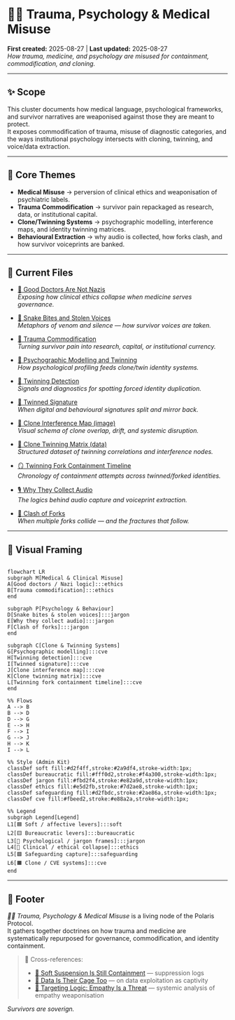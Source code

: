 # 🐦‍🔥 Trauma, Psychology & Medical Misuse  

**First created:** 2025-08-27 | **Last updated:** 2025-08-27  
*How trauma, medicine, and psychology are misused for containment, commodification, and cloning.*  

---

## ✨ Scope  

This cluster documents how medical language, psychological frameworks, and survivor narratives are weaponised against those they are meant to protect.  
It exposes commodification of trauma, misuse of diagnostic categories, and the ways institutional psychology intersects with cloning, twinning, and voice/data extraction.  

---

## 🦚 Core Themes  

- **Medical Misuse** → perversion of clinical ethics and weaponisation of psychiatric labels.  
- **Trauma Commodification** → survivor pain repackaged as research, data, or institutional capital.  
- **Clone/Twinning Systems** → psychographic modelling, interference maps, and identity twinning matrices.  
- **Behavioural Extraction** → why audio is collected, how forks clash, and how survivor voiceprints are banked.  

---

## 📂 Current Files  

- [🧠 Good Doctors Are Not Nazis](🧠_good_doctors_are_not_nazis.md)  
  *Exposing how clinical ethics collapse when medicine serves governance.*  

- [🐍 Snake Bites and Stolen Voices](🐍_snake_bites_and_stolen_voices.md)  
  *Metaphors of venom and silence — how survivor voices are taken.*  

- [🐍 Trauma Commodification](🐍_trauma_commodification.md)  
  *Turning survivor pain into research, capital, or institutional currency.*  

- [🧬 Psychographic Modelling and Twinning](🧬_psychographic_modelling_and_twinning.md)  
  *How psychological profiling feeds clone/twin identity systems.*  

- [🧬 Twinning Detection](🧬_twinning_detection.md)  
  *Signals and diagnostics for spotting forced identity duplication.*  

- [🧬 Twinned Signature](🧬_twinned_signature.md)  
  *When digital and behavioural signatures split and mirror back.*  

- [🧬 Clone Interference Map (image)](🧬_clone_interference_map.png)  
  *Visual schema of clone overlap, drift, and systemic disruption.*  

- [🧬 Clone Twinning Matrix (data)](🧬_clone_twinning_matrix.json)  
  *Structured dataset of twinning correlations and interference nodes.*  

- [🪞 Twinning Fork Containment Timeline](🪞_twinning_fork_containment_timeline.md)  
  *Chronology of containment attempts across twinned/forked identities.*  

- [🎙️ Why They Collect Audio](🎙️_why_they_collect_audio.md)  
  *The logics behind audio capture and voiceprint extraction.*  

- [🎻 Clash of Forks](🎻_clash_of_forks.md)  
  *When multiple forks collide — and the fractures that follow.*  


---

## 🔮 Visual Framing  

```mermaid

flowchart LR
subgraph M[Medical & Clinical Misuse]
A[Good doctors / Nazi logic]:::ethics
B[Trauma commodification]:::ethics
end

subgraph P[Psychology & Behaviour]
D[Snake bites & stolen voices]:::jargon
E[Why they collect audio]:::jargon
F[Clash of forks]:::jargon
end

subgraph C[Clone & Twinning Systems]
G[Psychographic modelling]:::cve
H[Twinning detection]:::cve
I[Twinned signature]:::cve
J[Clone interference map]:::cve
K[Clone twinning matrix]:::cve
L[Twinning fork containment timeline]:::cve
end

%% Flows
A --> B
B --> D
D --> G
E --> H
F --> I
G --> J
H --> K
I --> L

%% Style (Admin Kit)
classDef soft fill:#d2f4ff,stroke:#2a9df4,stroke-width:1px;
classDef bureaucratic fill:#fff0d2,stroke:#f4a300,stroke-width:1px;
classDef jargon fill:#fbd2f4,stroke:#e82a9d,stroke-width:1px;
classDef ethics fill:#e5d2fb,stroke:#7d2ae8,stroke-width:1px;
classDef safeguarding fill:#d2fbdc,stroke:#2ae86a,stroke-width:1px;
classDef cve fill:#fbeed2,stroke:#e88a2a,stroke-width:1px;

%% Legend
subgraph Legend[Legend]
L1[🟦 Soft / affective levers]:::soft
L2[🟨 Bureaucratic levers]:::bureaucratic
L3[🩷 Psychological / jargon frames]:::jargon
L4[💜 Clinical / ethical collapse]:::ethics
L5[🟩 Safeguarding capture]:::safeguarding
L6[🟧 Clone / CVE systems]:::cve
end

```

---

## 🏮 Footer  

*🐦‍🔥 Trauma, Psychology & Medical Misuse* is a living node of the Polaris Protocol.  
It gathers together doctrines on how trauma and medicine are systematically repurposed for governance, commodification, and identity containment.  

> 📡 Cross-references:  
> - [🧨 Soft Suspension Is Still Containment](../Containment_Scripts/🧨_soft_suspension_is_still_containment.md) — suppression logs  
> - [🧾 Data Is Their Cage Too](../Big_Picture_Protocols/🧾_data_is_their_cage_too.md) — on data exploitation as captivity  
> - [🧠 Targeting Logic: Empathy Is a Threat](../Big_Picture_Protocols/🧠_targeting_logic_empathy_is_a_threat.md) — systemic analysis of empathy weaponisation  

*Survivors are soverign.*  

